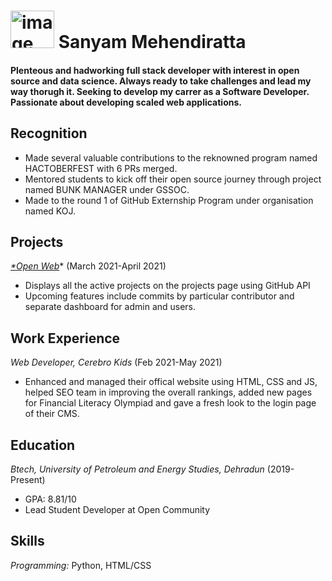 <img src="https://res.cloudinary.com/practicaldev/image/fetch/s--goWZhYMT--/c_fill,f_auto,fl_progressive,h_320,q_auto,w_320/https://dev-to-uploads.s3.amazonaws.com/uploads/user/profile_image/493027/90fd292d-f051-466e-81e6-d41404a1bb05.jpeg" alt="image"
	title="Image" width="70" height="60" /> Sanyam Mehendiratta
======

#### Plenteous and hadworking full stack developer with interest in open source and data science. Always ready to take challenges and lead my way thorugh it. Seeking to develop my carrer as a Software Developer. Passionate about developing scaled web applications.
 
Recognition
------
- Made several valuable contributions to the reknowned program named HACTOBERFEST with 6 PRs merged.
- Mentored students to kick off their open source journey through project named BUNK MANAGER under GSSOC.
- Made to the round 1 of GitHub Externship Program under organisation named KOJ.

Projects
--------
*[*Open Web](https://upes-open.org/)** (March 2021-April 2021)

- Displays all the active projects on the projects page using GitHub API
- Upcoming features include commits by particular contributor and separate dashboard for admin and users.

Work Experience
---------
*Web Developer, Cerebro Kids* (Feb 2021-May 2021)

- Enhanced and managed their offical website using HTML, CSS and JS, helped SEO team in improving the overall rankings, added new pages for Financial Literacy Olympiad and gave a fresh look to the login page of their CMS.

Education
---------
*Btech, University of Petroleum and Energy Studies, Dehradun* (2019-Present)

- GPA: 8.81/10
- Lead Student Developer at Open Community

Skills
------
*Programming:* Python, HTML/CSS